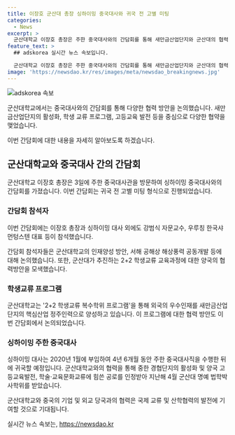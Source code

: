 ```yaml
---
title: 이장호 군산대 총장 싱하이밍 중국대사와 귀국 전 고별 미팅
categories:
  - News
excerpt: >
  군산대학교 이장호 총장은 주한 중국대사와의 간담회를 통해 새만금산업단지와 군산대의 협력 방안을 논의했다. 이들은 인재양성과 해상풍력 공동개발 등에 대해 논의하며, 중국 대사는 4년 6개월 동안 주한 대사로 활약한 뒤 명예 법학박사학위를 받았다. 한국샤먼텅스텐과의 사회공헌 프로그램을 위한 업무협약도 체결했다. (150자)
feature_text: >
  ## adskorea 실시간 뉴스 속보입니다.

  군산대학교 이장호 총장은 주한 중국대사와의 간담회를 통해 새만금산업단지와 군산대의 협력 방안을 논의했다. 이들은 인재양성과 해상풍력 공동개발 등에 대해 논의하며, 중국 대사는 4년 6개월 동안 주한 대사로 활약한 뒤 명예 법학박사학위를 받았다. 한국샤먼텅스텐과의 사회공헌 프로그램을 위한 업무협약도 체결했다. (150자)
image: 'https://newsdao.kr/res/images/meta/newsdao_breakingnews.jpg'
---
```


<p><img src="https://newsdao.kr/res/images/meta/newsdao_breakingnews.jpg" alt="adskorea 속보" /></p>

<p>군산대학교에서는 중국대사와의 간담회를 통해 다양한 협력 방안을 논의했습니다. 새만금산업단지의 활성화, 학생 교류 프로그램, 고등교육 발전 등을 중심으로 다양한 협약을 맺었습니다.</p>

<p>이번 간담회에 대한 내용을 자세히 알아보도록 하겠습니다.</p>

<h2 data-ke-size="size26">군산대학교와 중국대사 간의 간담회</h2>

<p>군산대학교 이장호 총장은 3일에 주한 중국대사관을 방문하여 싱하이밍 중국대사와의 간담회를 가졌습니다. 이번 간담회는 귀국 전 고별 미팅 형식으로 진행되었습니다.</p>

<h3>간담회 참석자</h3>

<p>이번 간담회에는 이장호 총장과 싱하이밍 대사 외에도 강범식 자문교수, 우루칭 한국샤먼텅스텐 대표 등이 참석했습니다.</p>

<p data-ke-size="size16">간담회 참석자들은 군산대학교의 인재양성 방안, 서해 공해상 해상풍력 공동개발 등에 대해 논의했습니다. 또한, 군산대가 추진하는 2+2 학생교류 교육과정에 대한 양국의 협력방안을 모색했습니다.</p>

<h3>학생교류 프로그램</h3>

<p>군산대학교는 '2+2 학생교류 복수학위 프로그램'을 통해 외국의 우수인재를 새만금산업단지의 핵심산업 정주인력으로 양성하고 있습니다. 이 프로그램에 대한 협력 방안도 이번 간담회에서 논의되었습니다.</p>

<h3>싱하이밍 주한 중국대사</h3>

<p>싱하이밍 대사는 2020년 1월에 부임하여 4년 6개월 동안 주한 중국대사직을 수행한 뒤에 귀국할 예정입니다. 군산대학교와의 협력을 통해 중한 경협단지의 활성화 및 양국 고등교육발전, 학술·교육문화교류에 힘쓴 공로를 인정받아 지난해 4월 군산대 명예 법학박사학위를 받았습니다.</p>

<p>군산대학교와 중국의 기업 및 외교 당국과의 협력은 국제 교류 및 산학협력의 발전에 기여할 것으로 기대됩니다.</p>
실시간 뉴스 속보는, <a href="https://newsdao.kr" rel="dofollow">https://newsdao.kr</a>



